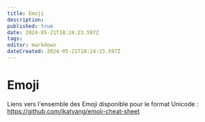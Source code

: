 ```yaml
---
title: Emoji
description: 
published: true
date: 2024-05-21T18:24:23.597Z
tags: 
editor: markdown
dateCreated: 2024-05-21T18:24:23.597Z
---
```


# Emoji

Liens vers l'ensemble des Emoji disponible pour le format Unicode : <https://github.com/ikatyang/emoji-cheat-sheet>
